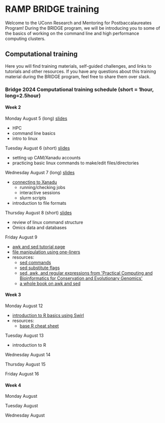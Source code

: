 # RAMP BRIDGE training

Welcome to the UConn Research and Mentoring for Postbaccalaureates Program! During the BRIDGE program, we will be introducing you to some of the basics of working on the command line and high performance computing clusters.

## Computational training

Here you will find training materials, self-guided challenges, and links to tutorials and other resources. If you have any questions about this training material during the BRIDGE program, feel free to share them over slack. 

### Bridge 2024 Computational training schedule (short = 1hour, long=2.5hour)

#### Week 2
Monday August 5 (long) [slides](https://drive.google.com/file/d/1TNgQlOJMmXI2XxdloWZemtlsbpM3B0ug/view?usp=sharing)
- HPC
- command line basics
- intro to linux

Tuesday August 6 (short) [slides](https://drive.google.com/file/d/15NLszzE8Vwvdh5IvqAgfHkGMx3dvr5IF/view?usp=sharing)
- setting up CAM/Xanadu accounts
- practicing basic linux commands to make/edit files/directories  

Wednesday August 7 (long) [slides](https://drive.google.com/file/d/1nPtX6bjiJMxvwkyWc81Ihy8x3gpdCU9w/view?usp=sharing)
- [connecting to Xanadu](xanadu_and_slurm.md)
  - running/checking jobs
  - interactive sessions
  - slurm scripts
- introduction to file formats

Thursday August 8 (short) [slides](https://drive.google.com/file/d/1LGu9hmpFm-YLDARWnbF_Ujr0SMLdqDXc/view?usp=sharing)
- review of linux command structure
- Omics data and databases

Friday August 9
- [awk and sed tutorial page](review_awk_and_sed.md)
- [file manipulation using one-liners](fun_with_files.md)
- resources:
  - [sed commands](https://www.gnu.org/software/sed/manual/html_node/sed-commands-list.html)
  - [sed substitute flags](https://www.gnu.org/software/sed/manual/html_node/The-_0022s_0022-Command.html#The-_0022s_0022-Command)
  - [sed, awk, and regular expressions from 'Practical Computing and Bioinformatics for Conservation and Evolutionary Genomics'](https://eriqande.github.io/eca-bioinf-handbook/sed-awk-and-regular-expressions.html)
  - [a whole book on awk and sed](http://www.nylxs.com/docs/sedandawk.pdf)
  

#### Week 3
Monday August 12 
- [introduction to R basics using Swirl](https://swirlstats.com/students.html)
- resources:
  - [base R cheat sheet](https://iqss.github.io/dss-workshops/R/Rintro/base-r-cheat-sheet.pdf)



Tuesday August 13
- introduction to R

Wednesday August 14

Thursday August 15

Friday August 16


#### Week 4

Monday August 

Tuesday August

Wednesday August 






